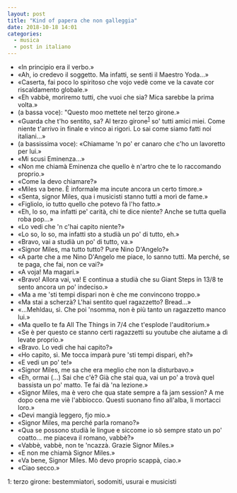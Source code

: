 ```yaml
---
layout: post
title: "Kind of papera che non galleggia"
date: 2018-10-18 14:01
categories:
  - musica
  - post in italiano
---
```


- «In principio era il verbo.»
- «Ah, io credevo il soggetto. Ma infatti, se senti il Maestro Yoda...»
- «Caserta, fai poco lo spiritoso che vojo vedè come ve la cavate cor riscaldamento globale.»
- «Eh vabbè, moriremo tutti, che vuoi che sia? Mica sarebbe la prima volta.»
- (a bassa voce): "Questo moo mettete nel terzo girone.»
- «Guarda che t'ho sentito, sa? Al terzo girone<sup>[1](#footnote1)</sup> so' tutti amici miei. Come niente t'arrivo in finale e vinco ai rigori. Lo sai come siamo fatti noi italiani...»
- (a bassissima voce): «Chiamame 'n po' er canaro che c'ho un lavoretto per lui.»
- «Mi scusi Eminenza...»
- «Non me chiamà Eminenza che quello è n'artro che te lo raccomando proprio.»
- «Come la devo chiamare?»
- «Miles va bene. È informale ma incute ancora un certo timore.»
- «Senta, signor Miles, qua i musicisti stanno tutti a morì de fame.»
- «Figliolo, io tutto quello che potevo fà l'ho fatto.»
- «Eh, lo so, ma infatti pe' carità, chi te dice niente? Anche se tutta quella roba pop...»
- «Lo vedi che 'n c'hai capito niente?»
- «Lo so, lo so, ma infatti sto a studià un po' di tutto, eh.»
- «Bravo, vai a studià un po' di tutto, va.»
- «Signor Miles, ma tutto tutto? Pure Nino D'Angelo?»
- «A parte che a me Nino D'Angelo me piace, lo sanno tutti. Ma perché, se te paga, che fai, non ce vai?»
- «A voja! Ma magari.»
- «Bravo! Allora vai, va! E continua a studià che su Giant Steps in 13/8 te sento ancora un po' indeciso.»
- «Ma a me 'sti tempi dispari non è che me convincono troppo.»
- «Ma stai a scherzà? L'hai sentito quel ragazzetto? Bread...»
- «...Mehldau, sì. Che poi 'nsomma, non è più tanto un ragazzetto manco lui.»
- «Ma quello te fa All The Things in 7/4 che t'esplode l'auditorium.»
- «Se è per questo ce stanno certi ragazzetti su youtube che aiutame a dì levate proprio.»
- «Bravo. Lo vedi che hai capito?»
- «Ho capito, sì. Me tocca imparà pure 'sti tempi dispari, eh?»
- «E vedi un po' te!»
- «Signor Miles, me sa che era meglio che non la disturbavo.»
- «Eh, ormai (...) Sai che c'è? Già che stai qua, vai un po' a trovà quel bassista un po' matto. Te fai dà 'na lezione.»
- «Signor Miles, ma è vero che qua state sempre a fà jam session? A me dopo cena me viè l'abbiocco. Questi suonano fino all'alba, li mortacci loro.»
- «Devi mangià leggero, fjo mio.»
- «Signor Miles, ma perché parla romano?»
- «Qua se possono studià le lingue e siccome io sò sempre stato un po' coatto... me piaceva il romano, vabbè?»
- «Vabbè, vabbè, non te 'ncazzà. Grazie Signor Miles.»
- «E non me chiamà Signor Miles.»
- «Va bene, Signor Miles. Mò devo proprio scappà, ciao.»
- «Ciao secco.»

<a name="footnote1">1</a>: terzo girone: bestemmiatori, sodomiti, usurai e musicisti
